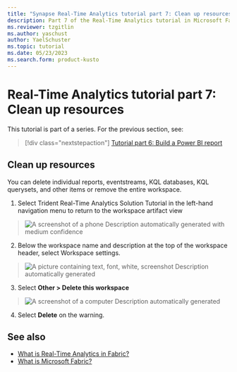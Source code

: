 ```yaml
---
title: "Synapse Real-Time Analytics tutorial part 7: Clean up resources"
description: Part 7 of the Real-Time Analytics tutorial in Microsoft Fabric
ms.reviewer: tzgitlin
ms.author: yaschust
author: YaelSchuster
ms.topic: tutorial
ms.date: 05/23/2023
ms.search.form: product-kusto
---
```

# Real-Time Analytics tutorial part 7: Clean up resources

This tutorial is part of a series. For the previous section, see:

> [!div class="nextstepaction"]
> [Tutorial part 6: Build a Power BI report](tutorial-6-build-report.md)

## Clean up resources

You can delete individual reports, eventstreams, KQL databases, KQL
querysets, and other items or remove the entire workspace.

1.  Select Trident Real-Time Analytics Solution Tutorial in the
    left-hand navigation menu to return to the workspace artifact view

> ![A screenshot of a phone Description automatically generated with
> medium
> confidence](media/realtime-analytics-tutorial/image64.png)

2.  Below the workspace name and description at the top of the workspace
    header, select Workspace settings.

> ![A picture containing text, font, white, screenshot Description
> automatically
> generated](media/realtime-analytics-tutorial/image65.png)

3.  Select **Other \> Delete this workspace**

> ![A screenshot of a computer Description automatically
> generated](media/realtime-analytics-tutorial/image66.png)

4.  Select **Delete** on the warning.

## See also

* [What is Real-Time Analytics in Fabric?](overview.md)
* [What is Microsoft Fabric?](../get-started/microsoft-fabric-overview.md)
